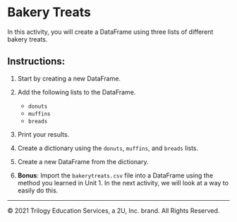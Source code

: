 # Bakery Treats

In this activity, you will create a DataFrame using three lists of different bakery treats.

## Instructions:

1. Start by creating a new DataFrame.

2. Add the following lists to the DataFrame.

    * `donuts`
    * `muffins`
    * `breads`

3. Print your results.

4. Create a dictionary using the `donuts`, `muffins`, and `breads` lists.

5. Create a new DataFrame from the dictionary.

6. **Bonus**: Import the `bakerytreats.csv` file into a DataFrame using the method you learned in Unit 1. In the next activity, we will look at a way to easily do this.

---

© 2021 Trilogy Education Services, a 2U, Inc. brand. All Rights Reserved.
